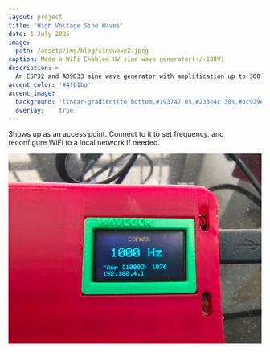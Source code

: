 ```yaml
---
layout: project
title: 'High Voltage Sine Waves'
date: 1 July 2025
image: 
  path: /assets/img/blog/sinewave2.jpeg
caption: Made a WiFi Enabled HV sine wave generator(+/-100V)
description: >
  An ESP32 and AD9833 sine wave generator with amplification up to 300 Volts bipolar.
accent_color: '#4fb1ba'
accent_image:
  background: 'linear-gradient(to bottom,#193747 0%,#233e4c 30%,#3c929e 50%,#d5d5d4 70%,#cdccc8 100%)'
  overlay:    true
---
```


Shows up as an access point. Connect to it to set frequency, and reconfigure WiFi to a local network if needed.

![](/assets/img/blog/sinewave1.jpeg)
